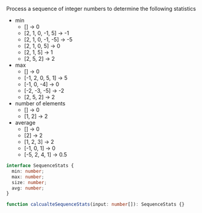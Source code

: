 Process a sequence of integer numbers to determine the following statistics

- min
  - [] -> 0
  - [2, 1, 0, -1, 5] -> -1
  - [2, 1, 0, -1, -5] -> -5
  - [2, 1, 0, 5] -> 0
  - [2, 1, 5] -> 1
  - [2, 5, 2] -> 2
- max
  - [] -> 0
  - [-1, 2, 0, 5, 1] -> 5
  - [-1, 0, -4] -> 0
  - [-2, -3, -5] -> -2
  - [2, 5, 2] -> 2
- number of elements
  - [] -> 0
  - [1, 2] -> 2
- average
  - [] -> 0
  - [2] -> 2
  - [1, 2, 3] -> 2
  - [-1, 0, 1] -> 0
  - [-5, 2, 4, 1] -> 0.5

```ts
interface SequenceStats {
  min: number;
  max: number;
  size: number;
  avg: number;
}

function calcualteSequenceStats(input: number[]): SequenceStats {}
```
